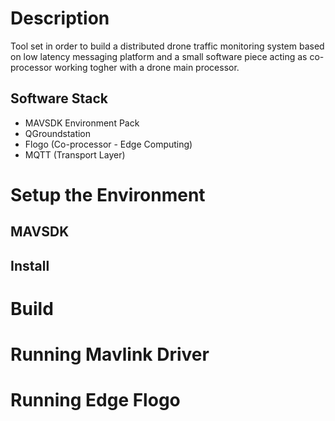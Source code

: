 # Description
Tool set in order to build a distributed drone traffic monitoring system based on low latency messaging platform and a small software piece acting as co-processor working togher with a drone main processor.

## Software Stack
 - MAVSDK Environment Pack
 - QGroundstation
 - Flogo (Co-processor - Edge Computing)
 - MQTT (Transport Layer)

# Setup the Environment

## MAVSDK
  

## Install

# Build

# Running Mavlink Driver

# Running Edge Flogo
